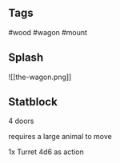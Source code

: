 ## Tags
#wood #wagon #mount
## Splash
![[the-wagon.png]]
## Statblock
4 doors

requires a large animal to move

1x Turret 4d6 as action